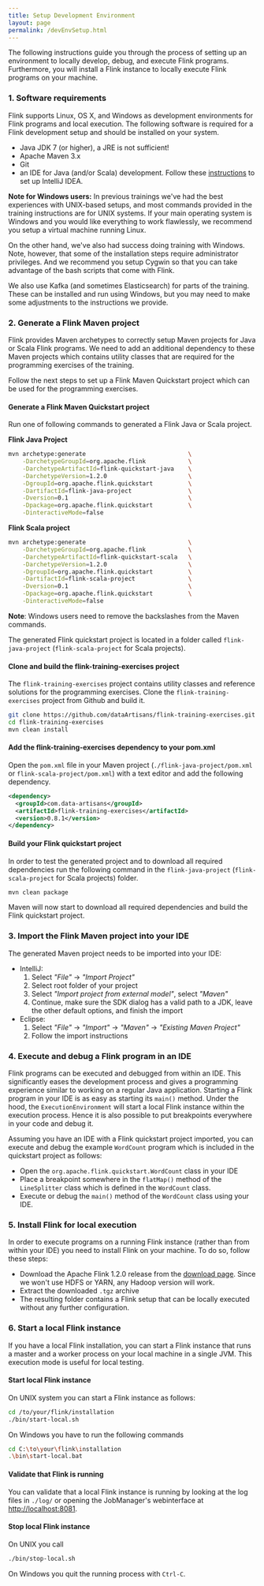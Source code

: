 ```yaml
---
title: Setup Development Environment
layout: page
permalink: /devEnvSetup.html
---
```


The following instructions guide you through the process of setting up an environment to locally develop, debug, and execute Flink programs. Furthermore, you will install a Flink instance to locally execute Flink programs on your machine.

### 1. Software requirements

Flink supports Linux, OS X, and Windows as development environments for Flink programs and local execution. The following software is required for a Flink development setup and should be installed on your system.

- Java JDK 7 (or higher), a JRE is not sufficient!
- Apache Maven 3.x
- Git
- an IDE for Java (and/or Scala) development. 
  Follow these [instructions](http://ci.apache.org/projects/flink/flink-docs-release-1.2/internals/ide_setup.html) to set up IntelliJ IDEA.

<div class="alert alert-info">
<p>
<strong>Note for Windows users:</strong>
In previous trainings we've had the best experiences with UNIX-based setups, and most commands provided in the training instructions are for UNIX systems.
If your main operating system is Windows and you would like everything to work flawlessly, we recommend you setup a virtual machine running Linux.
</p>

<p>
On the other hand, we've also had success doing training with Windows.
Note, however, that some of the installation steps require administrator privileges.
And we recommend you setup Cygwin so that you can take advantage of the bash scripts that come with Flink.
</p>

<p>
We also use Kafka (and sometimes Elasticsearch) for parts of the training. These can be installed and run using Windows, but you may
need to make some adjustments to the instructions we provide.
</p>
</div>

### 2. Generate a Flink Maven project

Flink provides Maven archetypes to correctly setup Maven projects for Java or Scala Flink programs. We need to add an additional dependency to these Maven projects which contains utility classes that are required for the programming exercises of the training. 

Follow the next steps to set up a Flink Maven Quickstart project which can be used for the programming exercises.

#### Generate a Flink Maven Quickstart project

Run one of following commands to generated a Flink Java or Scala project.

**Flink Java Project**

~~~bash
mvn archetype:generate                             \
    -DarchetypeGroupId=org.apache.flink            \
    -DarchetypeArtifactId=flink-quickstart-java    \
    -DarchetypeVersion=1.2.0                       \
    -DgroupId=org.apache.flink.quickstart          \
    -DartifactId=flink-java-project                \
    -Dversion=0.1                                  \
    -Dpackage=org.apache.flink.quickstart          \
    -DinteractiveMode=false
~~~

**Flink Scala project**

~~~bash
mvn archetype:generate                             \
    -DarchetypeGroupId=org.apache.flink            \
    -DarchetypeArtifactId=flink-quickstart-scala   \
    -DarchetypeVersion=1.2.0                       \
    -DgroupId=org.apache.flink.quickstart          \
    -DartifactId=flink-scala-project               \
    -Dversion=0.1                                  \
    -Dpackage=org.apache.flink.quickstart          \
    -DinteractiveMode=false
~~~

**Note**: Windows users need to remove the backslashes from the Maven commands.

The generated Flink quickstart project is located in a folder called `flink-java-project` (`flink-scala-project` for Scala projects).

#### Clone and build the flink-training-exercises project 

The `flink-training-exercises` project contains utility classes and reference solutions for the programming exercises. Clone the `flink-training-exercises` project from Github and build it.

~~~bash
git clone https://github.com/dataArtisans/flink-training-exercises.git
cd flink-training-exercises
mvn clean install
~~~

#### Add the flink-training-exercises dependency to your pom.xml

Open the `pom.xml` file in your Maven project (`./flink-java-project/pom.xml` or `flink-scala-project/pom.xml`) with a text editor and add the following dependency.

~~~xml
<dependency>
  <groupId>com.data-artisans</groupId>
  <artifactId>flink-training-exercises</artifactId>
  <version>0.8.1</version>
</dependency>
~~~

#### Build your Flink quickstart project

In order to test the generated project and to download all required dependencies run the following command in the `flink-java-project` (`flink-scala-project` for Scala projects) folder.

~~~bash
mvn clean package
~~~

Maven will now start to download all required dependencies and build the Flink quickstart project.

### 3. Import the Flink Maven project into your IDE

The generated Maven project needs to be imported into your IDE:

- IntelliJ: 
  1. Select *"File"* -> *"Import Project"*
  1. Select root folder of your project
  1. Select *"Import project from external model"*, select *"Maven"* 
  1. Continue, make sure the SDK dialog has a valid path to a JDK, leave the other default options, and finish the import
- Eclipse: 
  1. Select *"File"* -> *"Import"* -> *"Maven"* -> *"Existing Maven Project"*
  1. Follow the import instructions

### 4. Execute and debug a Flink program in an IDE

Flink programs can be executed and debugged from within an IDE. This significantly eases the development process and gives a programming experience similar to working on a regular Java application. Starting a Flink program in your IDE is as easy as starting its `main()` method. Under the hood, the `ExecutionEnvironment` will start a local Flink instance within the execution process. Hence it is also possible to put breakpoints everywhere in your code and debug it.

Assuming you have an IDE with a Flink quickstart project imported, you can execute and debug the example `WordCount` program which is included in the quickstart project as follows:

- Open the `org.apache.flink.quickstart.WordCount` class in your IDE
- Place a breakpoint somewhere in the `flatMap()` method of the `LineSplitter` class which is defined in the `WordCount` class.
- Execute or debug the `main()` method of the `WordCount` class using your IDE.

### 5. Install Flink for local execution

In order to execute programs on a running Flink instance (rather than from within your IDE) you need to install Flink on your machine. To do so, follow these steps:

- Download the Apache Flink 1.2.0 release from the [download page](http://flink.apache.org/downloads.html). Since we won't use HDFS or YARN, any Hadoop version will work.
- Extract the downloaded `.tgz` archive
- The resulting folder contains a Flink setup that can be locally executed without any further configuration.

### 6. Start a local Flink instance

If you have a local Flink installation, you can start a Flink instance that runs a master and a worker process on your local machine in a single JVM. This execution mode is useful for local testing. 

#### Start local Flink instance

On UNIX system you can start a Flink instance as follows:

~~~bash
cd /to/your/flink/installation
./bin/start-local.sh
~~~

On Windows you have to run the following commands

~~~bash
cd C:\to\your\flink\installation
.\bin\start-local.bat
~~~

#### Validate that Flink is running

You can validate that a local Flink instance is running by looking at the log files in `./log/` or opening the JobManager's webinterface at [http://localhost:8081](http://localhost:8081). 

#### Stop local Flink instance

On UNIX you call 

~~~bash
./bin/stop-local.sh
~~~

On Windows you quit the running process with `Ctrl-C`.

